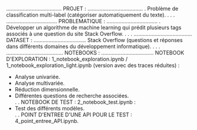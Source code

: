 ..................................... PROJET : .....................................
. Problème de classification multi-label (catégoriser automatiquement du texte).
.
.
.
.................................. PROBLEMATIQUE : ..................................
. Développer un algorithme de machine learning qui prédit plusieurs tags associés à une question du site Stack Overflow.
.
.
.
....................................... DATASET :  ...................................
Stack Overflow (questions et réponses dans différents domaines du développement informatique).
.
.
.
...................................... NOTEBOOKS : ...................................
NOTEBOOK D'EXPLORATION : 1_notebook_exploration.ipynb / 1_notebook_exploration_light.ipynb (version avec des traces réduites) :
- Analyse univariée.
- Analyse multivariée.
- Réduction dimensionnelle.
- Différentes questions de recherche associées.   
.
.
NOTEBOOK DE TEST : 2_notebook_test.ipynb :
- Test des différents modèles.  
.
.
POINT D'ENTREE D'UNE API POUR LE TEST : 4_point_entree_API.ipynb.